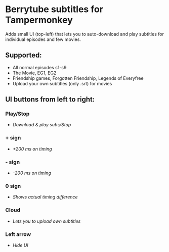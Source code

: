 # Berrytube subtitles for Tampermonkey
Adds small UI (top-left) that lets you to auto-download and play subtitles for individual episodes and few movies.

## Supported:
- All normal episodes s1-s9
- The Movie, EG1, EG2
- Friendship games, Forgotten Friendship, Legends of Everyfree
- Upload your own subtitles (only .srt) for movies

## UI buttons from left to right:
### Play/Stop
- _Download & play subs/Stop_
### + sign
- _+200 ms on timing_
### - sign
- _-200 ms on timing_
### 0 sign
- _Shows actual timing difference_
### Cloud
- _Lets you to upload own subtitles_
### Left arrow
- _Hide UI_
